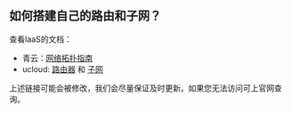 ## 如何搭建自己的路由和子网？
查看IaaS的文档：
* 青云：[网络拓扑指南](https://docs.qingcloud.com/guide/topology.html)
* ucloud: [路由器](https://docs.ucloud.cn/network/unet/common.html#id8) 和 [子网](https://docs.ucloud.cn/network/unet/common.html#id14)

上述链接可能会被修改，我们会尽量保证及时更新。如果您无法访问可上官网查询。
